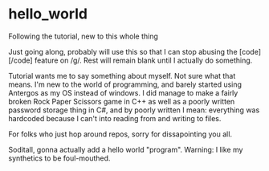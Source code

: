 hello_world
===========

Following the tutorial, new to this whole thing

Just going along, probably will use this so that I can stop abusing the [code][/code] feature on /g/.
Rest will remain blank until I actually do something.

Tutorial wants me to say something about myself. Not sure what that means. I'm new to the world of programming, and barely
started using Antergos as my OS instead of windows. I did manage to make a fairly broken Rock Paper Scissors game in C++ as
well as a poorly written password storage thing in C#, and by poorly written I mean: everything was hardcoded because I
can't into reading from and writing to files. 

For folks who just hop around repos, sorry for dissapointing you all.

Soditall, gonna actually add a hello world "program". Warning: I like my synthetics to be foul-mouthed.
